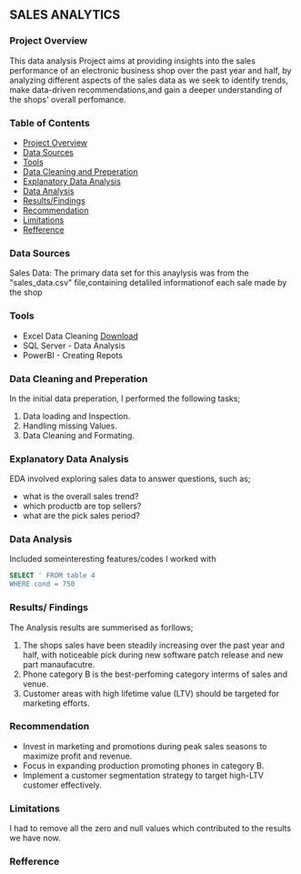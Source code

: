 ## SALES ANALYTICS

### Project Overview

This data analysis Project aims at providing insights into the sales performance of an electronic business shop over the past year and half, by analyzing different aspects of the sales data as we seek to identify trends, make data-driven recommendations,and gain a deeper understanding of the shops' overall perfomance.

### Table of Contents

- [Project Overview](#project-overview)
- [Data Sources](#data-sources)
- [Tools](#tools)
- [Data Cleaning and Preperation](#data-cleaning-and-preperation)
- [Explanatory Data Analysis](#explanatory-data-analysis)
- [Data Analysis](#data-analysis)
- [Results/Findings](#results-findings)
- [Recommendation](#recommendation)
- [Limitations](#limitations)
- [Refference](#refference)


### Data Sources

Sales Data: The primary data set for this anaylysis was from the "sales_data.csv" file,containing detaliled informationof  each sale made by the shop

### Tools

- Excel Data Cleaning [Download](https://excel.com/)
- SQL Server - Data Analysis
- PowerBI - Creating Repots

 ### Data Cleaning and Preperation
 In the initial data preperation, I performed the following tasks;
  1. Data loading and Inspection.
  2. Handling missing Values.
  3. Data Cleaning and Formating.

### Explanatory Data Analysis

EDA involved exploring sales data to answer questions, such as; 
-  what is the overall sales trend?
- which productb are top sellers?
- what are the pick sales period?

### Data Analysis

Included someinteresting features/codes I worked with

```SQL
SELECT ' FROM table 4
WHERE cond = 750
```

### Results/ Findings

The Analysis results are summerised as forllows;

1. The shops sales have been steadily increasing over the past year and half, with noticeable pick during new software patch release and new part manaufacutre.
2. Phone category B is the best-perfoming category interms of sales and venue.
3. Customer areas with high lifetime value (LTV) should be targeted for marketing efforts.

### Recommendation

- Invest in marketing and promotions during peak sales seasons to maximize profit and revenue.
- Focus in expanding production promoting phones in category B.
- Implement a customer segmentation strategy to target high-LTV customer effectively.

### Limitations
I had to remove all the zero and null values which contributed to the results we have now.




### Refference


  
